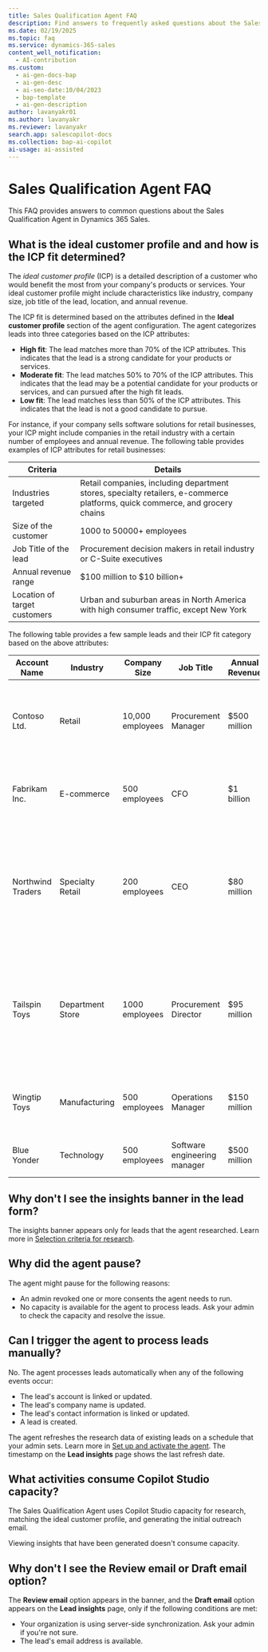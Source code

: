 ```yaml
---
title: Sales Qualification Agent FAQ
description: Find answers to frequently asked questions about the Sales Qualification Agent in Dynamics 365 Sales, which helps sellers qualify leads and improve sales outcomes.
ms.date: 02/19/2025
ms.topic: faq
ms.service: dynamics-365-sales
content_well_notification:
  - AI-contribution
ms.custom:
  - ai-gen-docs-bap
  - ai-gen-desc
  - ai-seo-date:10/04/2023
  - bap-template
  - ai-gen-description
author: lavanyakr01
ms.author: lavanyakr
ms.reviewer: lavanyakr
search.app: salescopilot-docs
ms.collection: bap-ai-copilot
ai-usage: ai-assisted
---
```


# Sales Qualification Agent FAQ

This FAQ provides answers to common questions about the Sales Qualification Agent in Dynamics 365 Sales.

<a name="icp"></a>

## What is the ideal customer profile and and how is the ICP fit determined? 

The *ideal customer profile* (ICP) is a detailed description of a customer who would benefit the most from your company's products or services. Your ideal customer profile might include characteristics like industry, company size, job title of the lead, location, and annual revenue.

The ICP fit is determined based on the attributes defined in the **Ideal customer profile** section of the agent configuration. The agent categorizes leads into three categories based on the ICP attributes:

- **High fit**: The lead matches more than 70% of the ICP attributes. This indicates that the lead is a strong candidate for your products or services.
- **Moderate fit**: The lead matches 50% to 70% of the ICP attributes. This indicates that the lead may be a potential candidate for your products or services, and can pursued after the high fit leads.
- **Low fit**: The lead matches less than 50% of the ICP attributes. This indicates that the lead is not a good candidate to pursue.

For instance, if your company sells software solutions for retail businesses, your ICP might include companies in the retail industry with a certain number of employees and annual revenue. The following table provides examples of ICP attributes for retail businesses:

| Criteria                     | Details                                                                                     |
|------------------------------|---------------------------------------------------------------------------------------------|
| Industries targeted          | Retail companies, including department stores, specialty retailers, e-commerce platforms, quick commerce, and grocery chains |
| Size of the customer         | 1000 to 50000+ employees                                                                  |
| Job Title of the lead | Procurement decision makers in retail industry or C-Suite executives |
| Annual revenue range         | $100 million to $10 billion+                                                               |
| Location of target customers | Urban and suburban areas in North America with high consumer traffic, except New York |

The following table provides a few sample leads and their ICP fit category based on the above attributes:

| Account Name      | Industry           | Company Size       | Job Title            | Annual Revenue   | Location          | ICP Fit      | Reasoning                                                                 |
|-------------------|--------------------|--------------------|----------------------|------------------|-------------------|--------------|---------------------------------------------------------------------------|
| Contoso Ltd.      | Retail             | 10,000 employees   | Procurement Manager  | $500 million     | New York, NY      | High fit     | Matches all ICP criteria, except location as New York is excluded. |
| Fabrikam Inc.     | E-commerce         | 500 employees      | CFO                  | $1 billion       | San Francisco, CA | High fit     | Matches all ICP criteria except company size                              |
| Northwind Traders | Specialty Retail   | 200 employees      | CEO                  | $80 million      | Chicago, IL       | Moderate fit | Matches industry, job title, and location criteria, but company size and revenue don't match. |
| Tailspin Toys     | Department Store   | 1000 employees   | Procurement Director | $95 million     | Santiago, Chile   | Moderate fit | Matches industry, company size, and job title criteria, but revenue and location don't match. |
| Wingtip Toys      | Manufacturing      | 500 employees      | Operations Manager   | $150 million     | Hyderabad, India       | Low fit      | Except for revenue, none of the ICP criteria match.                     |
| Blue Yonder       | Technology         | 500 employees      | Software engineering manager                  | $500 million      | Suburban area, CA | Low fit      | Does not match any of the ICP criteria.                             |


## Why don't I see the insights banner in the lead form?

The insights banner appears only for leads that the agent researched. Learn more in [Selection criteria for research](use-sales-qualification-agent.md#selection-criteria-for-research).

## Why did the agent pause?

The agent might pause for the following reasons:

- An admin revoked one or more consents the agent needs to run.
- No capacity is available for the agent to process leads. Ask your admin to check the capacity and resolve the issue.

## Can I trigger the agent to process leads manually?

No. The agent processes leads automatically when any of the following events occur:

- The lead's account is linked or updated.
- The lead's company name is updated.
- The lead's contact information is linked or updated.
- A lead is created.

The agent refreshes the research data of existing leads on a schedule that your admin sets. Learn more in [Set up and activate the agent](configure-sales-qualification-agent.md#set-up-and-activate-the-agent). The timestamp on the **Lead insights** page shows the last refresh date.

## What activities consume Copilot Studio capacity?

The Sales Qualification Agent uses Copilot Studio capacity for research, matching the ideal customer profile, and generating the initial outreach email.

Viewing insights that have been generated doesn't consume capacity.

<a name="cant-see-email-options"></a>
## Why don't I see the **Review email** or **Draft email** option?

The **Review email** option appears in the banner, and the **Draft email** option appears on the **Lead insights** page, only if the following conditions are met:

- Your organization is using server-side synchronization. Ask your admin if you're not sure.
- The lead's email address is available.
